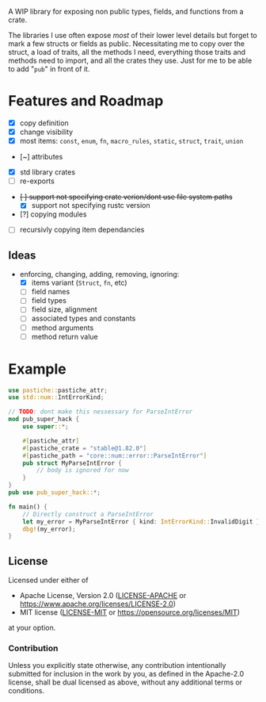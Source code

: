 A WIP library for exposing non public types, fields, and functions from a crate.

The libraries I use often expose *most* of their lower level details but forget
to mark a few structs or fields as public. Necessitating me to copy over the
struct, a load of traits, all the methods I need, everything those traits
and methods need to import, and all the crates they use. Just for me to be able
to add "`pub`" in front of it.

# Features and Roadmap
- [x] copy definition
- [x] change visibility
- [x] most items: `const`, `enum`, `fn`, `macro_rules`, `static`, `struct`, `trait`, `union`
- [~] attributes
- [x] std library crates
- [ ] re-exports
- ~~[ ] support not specifying crate verion/dont use file system paths~~
    - [x] support not specifying rustc version
- [?] copying modules
- [ ] recursivly copying item dependancies

## Ideas
- enforcing, changing, adding, removing, ignoring:
    - [x] items variant (`Struct`, `fn`, etc)
    - [ ] field names
    - [ ] field types
    - [ ] field size, alignment
    - [ ] associated types and constants
    - [ ] method arguments
    - [ ] method return value

# Example

```rust
use pastiche::pastiche_attr;
use std::num::IntErrorKind;

// TODO: dont make this nessessary for ParseIntError
mod pub_super_hack {
    use super::*;

    #[pastiche_attr]
    #[pastiche_crate = "stable@1.82.0"]
    #[pastiche_path = "core::num::error::ParseIntError"]
    pub struct MyParseIntError {
        // body is ignored for now
    }
}
pub use pub_super_hack::*;

fn main() {
    // Directly construct a ParseIntError
    let my_error = MyParseIntError { kind: IntErrorKind::InvalidDigit };
    dbg!(my_error);
}
```

## License

Licensed under either of

- Apache License, Version 2.0 ([LICENSE-APACHE](LICENSE-APACHE) or https://www.apache.org/licenses/LICENSE-2.0)
- MIT license ([LICENSE-MIT](LICENSE-MIT) or https://opensource.org/licenses/MIT)

at your option.

### Contribution

Unless you explicitly state otherwise, any contribution intentionally submitted
for inclusion in the work by you, as defined in the Apache-2.0 license, shall be
dual licensed as above, without any additional terms or conditions.
